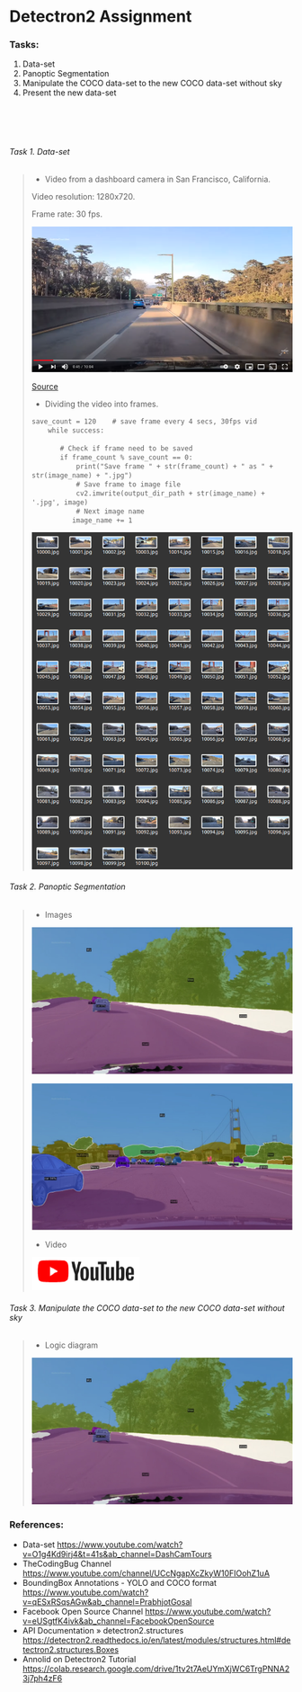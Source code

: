 # Detectron2 Assignment

### Tasks:

1. Data-set
2. Panoptic Segmentation
3. Manipulate the COCO data-set to the new COCO data-set without sky
4. Present the new data-set

<p>
<br />
<br />
</p>

# 
###### Task 1. Data-set
> - Video from a dashboard camera in San Francisco, California.
> 
> Video resolution: 1280x720. 
> 
> Frame rate: 30 fps.
>
> ![title](/github_images/youtube.png)
>
> [Source](https://www.youtube.com/watch?v=O1g4Kd9irj4&t=42s&ab_channel=DashCamTours)
>  
> 
> - Dividing the video into frames.
> ```
> save_count = 120    # save frame every 4 secs, 30fps vid
>     while success:
>
>        # Check if frame need to be saved
>        if frame_count % save_count == 0:
>            print("Save frame " + str(frame_count) + " as " + str(image_name) + ".jpg")
>            # Save frame to image file
>            cv2.imwrite(output_dir_path + str(image_name) + '.jpg', image)
>            # Next image name
>           image_name += 1
> ```
> 
> ![title](/github_images/video_to_frames.png) 
> 


###### Task 2. Panoptic Segmentation
> - Images
> 
> ![alt text](/github_images/Panoptic_Segmentation/example1.jpg)
> 
> ![alt text](/github_images/Panoptic_Segmentation/example2.jpg)
> 
> - Video
>
> [![title](/github_images/youtube_symbol.png "ChameleonVISION - video assistant referee system for beach volleyball games")](https://youtu.be/ZWi2Loa3oFI)
> 
> 

###### Task 3. Manipulate the COCO data-set to the new COCO data-set without sky
> - Logic diagram
> 
> ![alt text](/github_images/Panoptic_Segmentation/example1.jpg)
> 



### References:

- Data-set
  https://www.youtube.com/watch?v=O1g4Kd9irj4&t=41s&ab_channel=DashCamTours
- TheCodingBug Channel
  https://www.youtube.com/channel/UCcNgapXcZkyW10FIOohZ1uA
- BoundingBox Annotations - YOLO and COCO format 
  https://www.youtube.com/watch?v=qESxRSqsAGw&ab_channel=PrabhjotGosal
- Facebook Open Source Channel
  https://www.youtube.com/watch?v=eUSgtfK4ivk&ab_channel=FacebookOpenSource
- API Documentation » detectron2.structures 
  https://detectron2.readthedocs.io/en/latest/modules/structures.html#detectron2.structures.Boxes
- Annolid on Detectron2 Tutorial 
  https://colab.research.google.com/drive/1tv2t7AeUYmXjWC6TrgPNNA23j7ph4zF6
  
